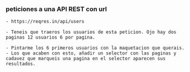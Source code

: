 ### peticiones a una API REST con url 
    - https://reqres.in/api/users

    - Teneis que traeros los usuarios de esta peticion. Ojo hay dos paginas 12 usuarios 6 por pagina. 

    - Pintarme los 6 primeros usuarios con la maquetacion que querais.
    - Los que acaben con esto, añadir un selector con las paginas y cadavez que marqueis una pagina en el selector aparecen sus resultados.


    